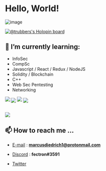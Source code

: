 
# Hello, World! 

![image](https://user-images.githubusercontent.com/95402733/192120254-e36e07d4-84b1-4c5f-b1f7-ebdf12655904.png)

[![@trubbers's Holopin board](https://holopin.me/trubbers)](https://holopin.io/@trubbers)

<a href="https://git.io/streak-stats"></a>

## 🧠 I’m currently learning:

- InfoSec
- CompSc
- Javascript / React / Redux / NodeJS 
- Solidity / Blockchain 
- C++
- Web Sec Pentesting 
- Networking
 
<img align="center" src="https://github-readme-streak-stats.herokuapp.com/?user=TRUBDUBZ&show_icons=true&theme=synthwave&row=2&layout=compact"/>
 
<img align src="https://github.com/anuraghazra/github-readme-stats"/>

<img align="center" src="https://github-readme-stats.vercel.app/api/top-langs/?username=TRUBDUBZ&show_icons=true&theme=aura&row=3&layout=compact"/>
        
<img align="left" src="https://github-profile-trophy.vercel.app/?username=TRUBDUBZ&show_icons=true&theme=aura&row=1&layout=compact"/>

</br>

</br>

<a href="https://github.com/anuraghazra/github-readme-stats"></a><img align="center" src="https://github-readme-stats.vercel.app/api?username=TRUBDUBZ&show_icons=true&theme=aura"/>

## 📫 How to reach me ...
  
- [E-mail](https://protonmail.com) : **marcusdiedrich1@protonmail.com** 

- [Discord](https://discord.com) : **fectron#3591**

- [Twitter](https://twitter.com/marcusdiedrich1)


